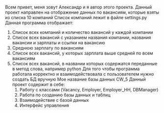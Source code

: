 Всем привет, меня зовут Александр и я автор этого проекта.
Данный проект направлен на отображение данных по вакансиям, которые взяты из списка 10 компаний
Список компаний лежит в файле settings.py
Данная программа отображает:
1. Список всех компаний и количество вакансий у каждой компании
2. Список всех вакансий с указанием названия компании, названия вакансии и зарплаты и ссылки на вакансию
3. Среднюю зарплату по вакансиям
4. Список всех вакансий, у которых зарплата выше средней по всем вакансиям
5. Список всех вакансий, в названии которых содержатся переданные в метод слова, например python
Для того чтобы программа работала корректно и взаимодействовала с пользователем нужно создать БД вручную
Мое название базы данных CW_5
Данный проект содержит в себе:
   1. Работу с классами (Vacancy, Employer, Employer_HH, DBManager)
   2. Работа по созданию базы данных и таблиц
   3. Взаимодействие с базой данных
   4. Интерфейс управления
